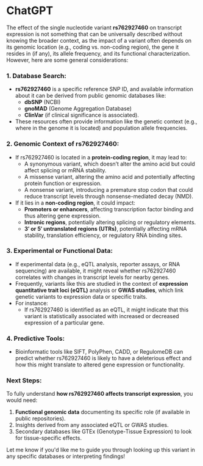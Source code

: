 # ChatGPT

The effect of the single nucleotide variant **rs762927460** on transcript expression is not something that can be universally described without knowing the broader context, as the impact of a variant often depends on its genomic location (e.g., coding vs. non-coding region), the gene it resides in (if any), its allele frequency, and its functional characterization. However, here are some general considerations:

### 1. **Database Search**:
   - **rs762927460** is a specific reference SNP ID, and available information about it can be derived from public genomic databases like:
     - **dbSNP** (NCBI)
     - **gnoMAD** (Genome Aggregation Database)
     - **ClinVar** (if clinical significance is associated).
   - These resources often provide information like the genetic context (e.g., where in the genome it is located) and population allele frequencies.

### 2. **Genomic Context of rs762927460**:
   - If rs762927460 is located in a **protein-coding region**, it may lead to:
     - A synonymous variant, which doesn’t alter the amino acid but could affect splicing or mRNA stability.
     - A missense variant, altering the amino acid and potentially affecting protein function or expression.
     - A nonsense variant, introducing a premature stop codon that could reduce transcript levels through nonsense-mediated decay (NMD).
   - If it lies in a **non-coding region**, it could impact:
     - **Promoters or enhancers**, affecting transcription factor binding and thus altering gene expression.
     - **Intronic regions**, potentially altering splicing or regulatory elements.
     - **3′ or 5′ untranslated regions (UTRs)**, potentially affecting mRNA stability, translation efficiency, or regulatory RNA binding sites.

### 3. **Experimental or Functional Data**:
   - If experimental data (e.g., eQTL analysis, reporter assays, or RNA sequencing) are available, it might reveal whether rs762927460 correlates with changes in transcript levels for nearby genes.
   - Frequently, variants like this are studied in the context of **expression quantitative trait loci (eQTL)** analysis or **GWAS studies**, which link genetic variants to expression data or specific traits.
   - For instance:
     - If rs762927460 is identified as an eQTL, it might indicate that this variant is statistically associated with increased or decreased expression of a particular gene.

### 4. **Predictive Tools**:
   - Bioinformatic tools like SIFT, PolyPhen, CADD, or RegulomeDB can predict whether rs762927460 is likely to have a deleterious effect and how this might translate to altered gene expression or functionality.

### Next Steps:
To fully understand **how rs762927460 affects transcript expression**, you would need:
1. **Functional genomic data** documenting its specific role (if available in public repositories).
2. Insights derived from any associated eQTL or GWAS studies.
3. Secondary databases like GTEx (Genotype-Tissue Expression) to look for tissue-specific effects.

Let me know if you'd like me to guide you through looking up this variant in any specific databases or interpreting findings!